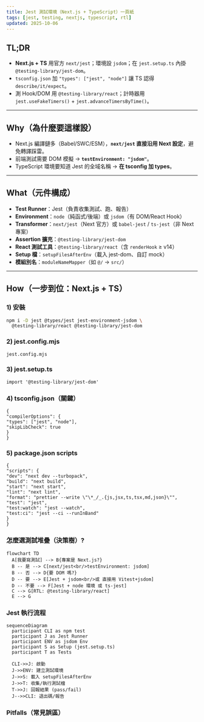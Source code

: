 ```yaml
---
title: Jest 測試環境（Next.js + TypeScript）一頁紙
tags: [jest, testing, nextjs, typescript, rtl]
updated: 2025-10-06
---
```


## TL;DR

- **Next.js + TS** 用官方 `next/jest`；環境設 `jsdom`；在 `jest.setup.ts` 內掛 `@testing-library/jest-dom`。
- `tsconfig.json` 加 `"types": ["jest", "node"]` 讓 TS 認得 `describe/it/expect`。
- 測 Hook/DOM 用 `@testing-library/react`；計時器用 `jest.useFakeTimers()` + `jest.advanceTimersByTime()`。

---

## Why（為什麼要這樣設）

- Next.js 編譯鏈多（Babel/SWC/ESM），**`next/jest` 直接沿用 Next 設定**，避免轉譯踩雷。
- 前端測試需要 DOM 模擬 → **`testEnvironment: "jsdom"`**。
- TypeScript 環境要知道 Jest 的全域名稱 → **在 tsconfig 加 types**。

---

## What（元件構成）

- **Test Runner**：Jest（負責收集測試、跑、報告）
- **Environment**：`node`（純函式/後端）或 `jsdom`（有 DOM/React Hook）
- **Transformer**：`next/jest`（Next 官方）或 `babel-jest` / `ts-jest`（非 Next 專案）
- **Assertion 擴充**：`@testing-library/jest-dom`
- **React 測試工具**：`@testing-library/react`（含 `renderHook` ≥ v14）
- **Setup 檔**：`setupFilesAfterEnv`（載入 jest-dom、自訂 mock）
- **模組別名**：`moduleNameMapper`（如 `@/` → `src/`）

---

## How（一步到位：Next.js + TS）

### 1) 安裝

```bash
npm i -D jest @types/jest jest-environment-jsdom \
  @testing-library/react @testing-library/jest-dom
```

### 2) jest.config.mjs

```
jest.config.mjs
```

### 3) jest.setup.ts

```
import '@testing-library/jest-dom'
```

### 4) tsconfig.json（關鍵）

```
{
"compilerOptions": {
"types": ["jest", "node"],
"skipLibCheck": true
}
}
```

### 5) package.json scripts

```
{
"scripts": {
"dev": "next dev --turbopack",
"build": "next build",
"start": "next start",
"lint": "next lint",
"format": "prettier --write \"\*_/_.{js,jsx,ts,tsx,md,json}\"",
"test": "jest",
"test:watch": "jest --watch",
"test:ci": "jest --ci --runInBand"
}
}
```

### 怎麼選測試堆疊（決策樹）?

```
flowchart TD
  A[我要寫測試] --> B{專案是 Next.js?}
  B -- 是 --> C[next/jest<br/>testEnvironment: jsdom]
  B -- 否 --> D{要 DOM 嗎?}
  D -- 要 --> E[Jest + jsdom<br/>或 直接用 Vitest+jsdom]
  D -- 不要 --> F[Jest + node 環境 或 ts-jest]
  C --> G[RTL: @testing-library/react]
  E --> G
```

### Jest 執行流程

```
sequenceDiagram
  participant CLI as npm test
  participant J as Jest Runner
  participant ENV as jsdom Env
  participant S as Setup (jest.setup.ts)
  participant T as Tests

  CLI->>J: 啟動
  J->>ENV: 建立測試環境
  J->>S: 載入 setupFilesAfterEnv
  J->>T: 收集/執行測試檔
  T->>J: 回報結果 (pass/fail)
  J-->>CLI: 退出碼/報告
```

### Pitfalls（常見誤區）
